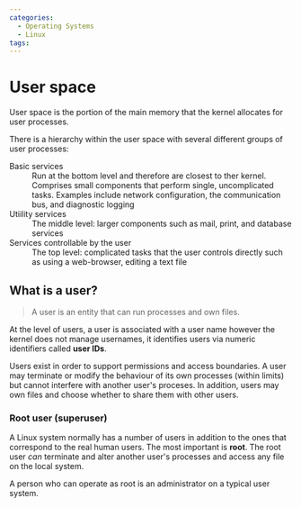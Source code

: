 ```yaml
---
categories:
  - Operating Systems
  - Linux
tags:
---
```


# User space

User space is the portion of the main memory that the kernel allocates for user processes.

There is a hierarchy within the user space with several different groups of user processes:

<dl>
<dt>Basic services</dt>
<dd>Run at the bottom level and therefore are closest to ther kernel. Comprises small components that perform single, uncomplicated tasks. Examples include network configuration, the communication bus, and diagnostic logging</dd> 
<dt>Utiility services</dt>
<dd>The middle level: larger components such as mail, print, and database services</dd>
<dt>Services controllable by the user</dt>
<dd>The top level: complicated tasks that the user controls directly such as using a web-browser, editing a text file</dd>
</dl>

## What is a user?

> A user is an entity that can run processes and own files.

At the level of users, a user is associated with a user name however the kernel does not manage usernames, it identifies users via numeric identifiers called **user IDs**.

Users exist in order to support permissions and access boundaries. A user may terminate or modify the behaviour of its own processes (within limits) but cannot interfere with another user's proceses. In addition, users may own files and choose whether to share them with other users.

### Root user (superuser)

A Linux system normally has a number of users in addition to the ones that correspond to the real human users. The most important is **root**. The root user _can_ terminate and alter another user's processes and access any file on the local system.

A person who can operate as root is an administrator on a typical user system.
